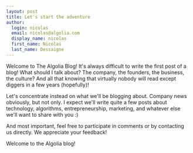 ```yaml
---
layout: post
title: Let's start the adventure
author:
  login: nicolas
  email: nicolas@algolia.com
  display_name: nicolas
  first_name: Nicolas
  last_name: Dessaigne
---
```


Welcome to The Algolia Blog! It's always difficult to write the first post of
a blog! What should I talk about? The company, the founders, the business, the
culture? And all that knowing that virtually nobody will read except diggers
in a few years (hopefully)!

Let's concentrate instead on what we'll be blogging about. Company news
obviously, but not only. I expect we'll write quite a few posts about
technology, algorithms, entrepreneurship, marketing, and whatever else we'll
want to share with you :)

And most important, feel free to participate in comments or by contacting us
directly. We appreciate your feedback!

Welcome to the Algolia blog!


